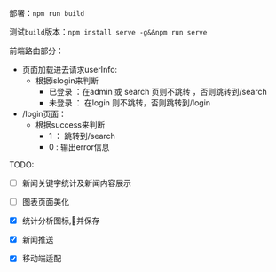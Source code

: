 部署：`npm run build`

测试`build`版本：`npm install serve -g&&npm run serve`

前端路由部分：

- 页面加载进去请求userInfo:
  - 根据islogin来判断
    - 已登录 ：在admin 或 search 页则不跳转 ，否则跳转到/search
    - 未登录 ： 在login 则不跳转，否则跳转到/login
- /login页面：
  - 根据success来判断
    - 1 ： 跳转到/search
    - 0 : 输出error信息

TODO:
- [ ] 新闻关键字统计及新闻内容展示
- [ ] 图表页面美化
- [x] 统计分析图标,并保存
- [x] 新闻推送
- [x] 移动端适配


